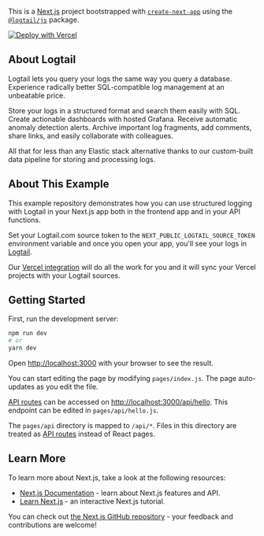 This is a [Next.js](https://nextjs.org/) project bootstrapped with [`create-next-app`](https://github.com/vercel/next.js/tree/canary/packages/create-next-app) using the [`@logtail/js`](https://www.npmjs.com/package/@logtail/js) package.

[![Deploy with Vercel](https://vercel.com/button)](https://vercel.com/new/git/external?repository-url=https%3A%2F%2Fgithub.com%2FBetterStackHQ%2Flogtail-vercel-nextjs-example&integration-ids=oac_GJzg6fMJjIjnvUKGEhxWBvYK)

## About Logtail

Logtail lets you query your logs the same way you query a database. Experience radically better SQL-compatible log management at an unbeatable price.

Store your logs in a structured format and search them easily with SQL. Create actionable dashboards with hosted Grafana. Receive automatic anomaly detection alerts. Archive important log fragments, add comments, share links, and easily collaborate with colleagues.

All that for less than any Elastic stack alternative thanks to our custom-built data pipeline for storing and processing logs.

## About This Example

This example repository demonstrates how you can use structured logging with Logtail in your Next.js app both in the frontend app and in your API functions.

Set your Logtail.com source token to the `NEXT_PUBLIC_LOGTAIL_SOURCE_TOKEN` environment variable and once you open your app, you'll see your logs in [Logtail](https://logtail.com/team/0/tail).

Our [Vercel integration](https://vercel.com/integrations/betterstack-logtail) will do all the work for you and it will sync your Vercel projects with your Logtail sources.

## Getting Started

First, run the development server:

```bash
npm run dev
# or
yarn dev
```

Open [http://localhost:3000](http://localhost:3000) with your browser to see the result.

You can start editing the page by modifying `pages/index.js`. The page auto-updates as you edit the file.

[API routes](https://nextjs.org/docs/api-routes/introduction) can be accessed on [http://localhost:3000/api/hello](http://localhost:3000/api/hello). This endpoint can be edited in `pages/api/hello.js`.

The `pages/api` directory is mapped to `/api/*`. Files in this directory are treated as [API routes](https://nextjs.org/docs/api-routes/introduction) instead of React pages.

## Learn More

To learn more about Next.js, take a look at the following resources:

- [Next.js Documentation](https://nextjs.org/docs) - learn about Next.js features and API.
- [Learn Next.js](https://nextjs.org/learn) - an interactive Next.js tutorial.

You can check out [the Next.js GitHub repository](https://github.com/vercel/next.js/) - your feedback and contributions are welcome!
